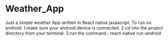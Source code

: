 # Weather_App
Just a simple weather App written in React native javascript.
To run on android:
 1.make sure your android device is connected.
 2.cd into the project directory from your terminal.
 3.run the command : react-native run-android
 
   

